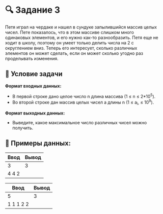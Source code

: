 # 🔍 Задание 3

Петя играл на чердаке и нашел в сундуке запылившийся массив целых чисел. Пете показалось, что в этом массиве слишком много одинаковых элементов, и его нужно как-то разнообразить. Петя еще не ходит в школу, поэтому он умеет только делить числа на 2 с округлением вниз. Теперь его интересует, сколько различных элементов он может сделать, если он может сколько угодно раз проделывать изменения.

## 📌 Условие задачи
**Формат входных данных:** 
- В первой строке дано целое число n длина массива (1 ≤ n ≤ 2*10<sup>5</sup>).
- Во второй строке дан массив целых чисел a длины n (1 ≤ a<sub>i</sub>, ≤ 10<sup>9</sup>).

**Формат выходных данных:** 
- Выведите, какое максимальное число различных чисел можно получить.

## 🧠 Примеры данных:

| Ввод | Вывод |
|------|-------|
| 3    |   3    |
| 4 4 2 |       |

| Ввод | Вывод |
|------|-------|
| 5    |   3    |
| 1 1 1 2 2  |       |
